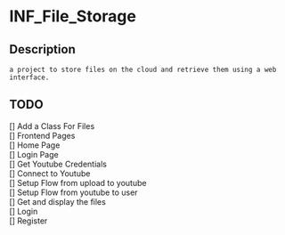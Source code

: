 ﻿# INF_File_Storage
 
## Description
    a project to store files on the cloud and retrieve them using a web interface.


## TODO

[] Add a Class For Files\
[] Frontend Pages\
    [] Home Page\
    [] Login Page\
[] Get Youtube Credentials\
[] Connect to Youtube\
[] Setup Flow from upload to youtube\
[] Setup Flow from youtube to user\
[] Get and display the files\
[] Login \
[] Register
